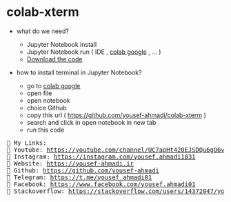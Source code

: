 # colab-xterm
- what do we need?
  - Jupyter Notebook install
  - Jupyter Notebook run ( IDE , <a href="https://colab.research.google.com/">colab google</a> , ... )
  - <a href="https://github.com/yousef-ahmadi/colab-xterm">Download the code</a>


- how to install terminal in Jupyter Notebook?
  - go to <a href="https://colab.research.google.com/">colab google</a>
  - open file
  - open notebook
  - choice Github
  - copy this url ( https://github.com/yousef-ahmadi/colab-xterm )
  - search and click in open notebook in new tab
  - run this code

<pre>
📌 My Links:
🔹 Youtube: <a href="https://www.youtube.com/channel/UC7apHt420EJSDQu6gO6vvEw">https://youtube.com/channel/UC7apHt420EJSDQu6gO6vvEw</a>
🔹 Instagram: <a href="https://instagram.com/yousef.ahmadi1831">https://instagram.com/yousef.ahmadi1831</a>
🔹 Website: <a href="https://yousef-ahmadi.ir">https://yousef-ahmadi.ir</a>
🔹 Github: <a href="https://github.com/yousef-ahmadi">https://github.com/yousef-ahmadi</a>
🔸 Telegram: <a href="https://t.me/yousef_ahmadi01">https://t.me/yousef_ahmadi01</a>
🔸 Facebook: <a href="https://www.facebook.com/yousef.ahmadi01">https://www.facebook.com/yousef.ahmadi01</a>
🔸 Stackoverflow: <a href="https://stackoverflow.com/users/14372047/yousef-ahmadi">https://stackoverflow.com/users/14372047/yousef-ahmadi</a>
</pre>

